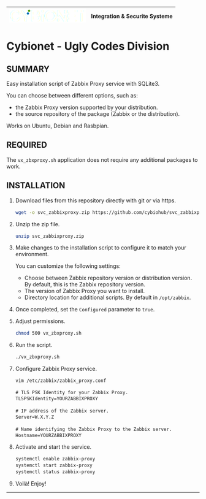 | ![alt text][logo] | Integration & Securite Systeme |
| ------------- |:-------------:|

# Cybionet - Ugly Codes Division

## SUMMARY

Easy installation script of Zabbix Proxy service with SQLite3.

You can choose between different options, such as:
- the Zabbix Proxy version supported by your distribution.
- the source repository of the package (Zabbix or the distribution).

Works on Ubuntu, Debian and Rasbpian.


## REQUIRED

The `vx_zbxproxy.sh` application does not require any additional packages to work.


## INSTALLATION

1. Download files from this repository directly with git or via https.
	```bash
	wget -o svc_zabbixproxy.zip https://github.com/cybiohub/svc_zabbixproxy/archive/refs/heads/main.zip
	```

2. Unzip the zip file.
	```bash
	unzip svc_zabbixproxy.zip
	```

3. Make changes to the installation script to configure it to match your environment.
	
	You can customize the following settings: 

	- Choose between Zabbix repository version or distribution version. By default, this is the Zabbix repository version.
	- The version of Zabbix Proxy you want to install.
	- Directory location for additional scripts. By default in `/opt/zabbix`.

4. Once completed, set the `Configured` parameter to `true`.

5. Adjust permissions.
	```bash
	chmod 500 vx_zbxproxy.sh
	```

6. Run the script.
	```bash
	./vx_zbxproxy.sh
	```

7. Configure Zabbix Proxy service.
	```bash
	vim /etc/zabbix/zabbix_proxy.conf
	```
	```
	# TLS PSK Identity for your Zabbix Proxy.
	TLSPSKIdentity=YOURZABBIXPROXY
	
	# IP address of the Zabbix server.
	Server=W.X.Y.Z
	
	# Name identifying the Zabbix Proxy to the Zabbix server.
	Hostname=YOURZABBIXPROXY
	```

8. Activate and start the service.
	```bash
	systemctl enable zabbix-proxy
	systemctl start zabbix-proxy
	systemctl status zabbix-proxy
	```
9. Voilà! Enjoy!
---
[logo]: ./md/logo.png "Cybionet"



